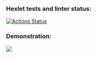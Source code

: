 ### Hexlet tests and linter status:
[![Actions Status](https://github.com/SierraMoiseevna/frontend-project-46/actions/workflows/hexlet-check.yml/badge.svg)](https://github.com/SierraMoiseevna/frontend-project-46/actions)

### Demonstration:
<a href="https://asciinema.org/a/JS17DxcBTNjxnBwHe6sDmPEIM" target="_blank"><img src="https://asciinema.org/a/JS17DxcBTNjxnBwHe6sDmPEIM.svg" /></a>
